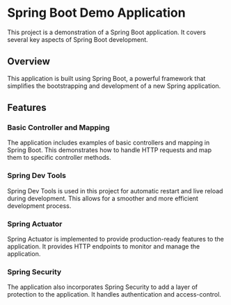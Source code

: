 # Spring Boot Demo Application

This project is a demonstration of a Spring Boot application. It covers several key aspects of Spring Boot development.

## Overview

This application is built using Spring Boot, a powerful framework that simplifies the bootstrapping and development of a new Spring application.

## Features

### Basic Controller and Mapping

The application includes examples of basic controllers and mapping in Spring Boot. This demonstrates how to handle HTTP requests and map them to specific controller methods.

### Spring Dev Tools

Spring Dev Tools is used in this project for automatic restart and live reload during development. This allows for a smoother and more efficient development process.

### Spring Actuator

Spring Actuator is implemented to provide production-ready features to the application. It provides HTTP endpoints to monitor and manage the application.

### Spring Security

The application also incorporates Spring Security to add a layer of protection to the application. It handles authentication and access-control.
